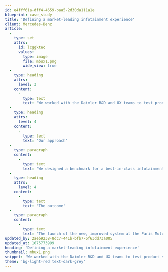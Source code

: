 ```yaml
---
id: e4fff61a-dff4-4659-baa5-2d30da111a1e
blueprint: case_study
title: 'Defining a market-leading infotainment experience'
client: Mercedes-Benz
article:
  -
    type: set
    attrs:
      id: lcggktec
      values:
        type: image
        file: mbux1.png
        wide_view: true
  -
    type: heading
    attrs:
      level: 3
    content:
      -
        type: text
        text: 'We worked with the Daimler R&D and UX teams to test product simulations and make recommendations to improve the experience ahead of its global launch.'
  -
    type: heading
    attrs:
      level: 4
    content:
      -
        type: text
        text: 'Our approach'
  -
    type: paragraph
    content:
      -
        type: text
        text: 'We designed a benchmark for a best-in-class infotainment experience. The scorecard included 180+ metrics ranging from system performance and content to accessibility and brand. We ran the simulation model, competitor systems and apps against the benchmark to uncover new opportunities to improve the user experience across key use cases.'
  -
    type: heading
    attrs:
      level: 4
    content:
      -
        type: text
        text: 'The outcome'
  -
    type: paragraph
    content:
      -
        type: text
        text: 'The launch of the new, improved system at the Paris Motor Show to rave reviews. An ongoing programme to continue to improve the experience across the vehicle for new use cases, including voice command and other connected applications.'
updated_by: 2aeb9238-8dc7-441b-bfb7-6f63dd73a005
updated_at: 1675773999
heading: 'Defining a market-leading infotainment experience'
thumbnail: mbux1.png
snippet: 'We worked with the Daimler R&D and UX teams to test product simulations and make recommendations to improve the experience ahead of its global launch.'
theme: 'bg-light-red text-dark-grey'
---
```

